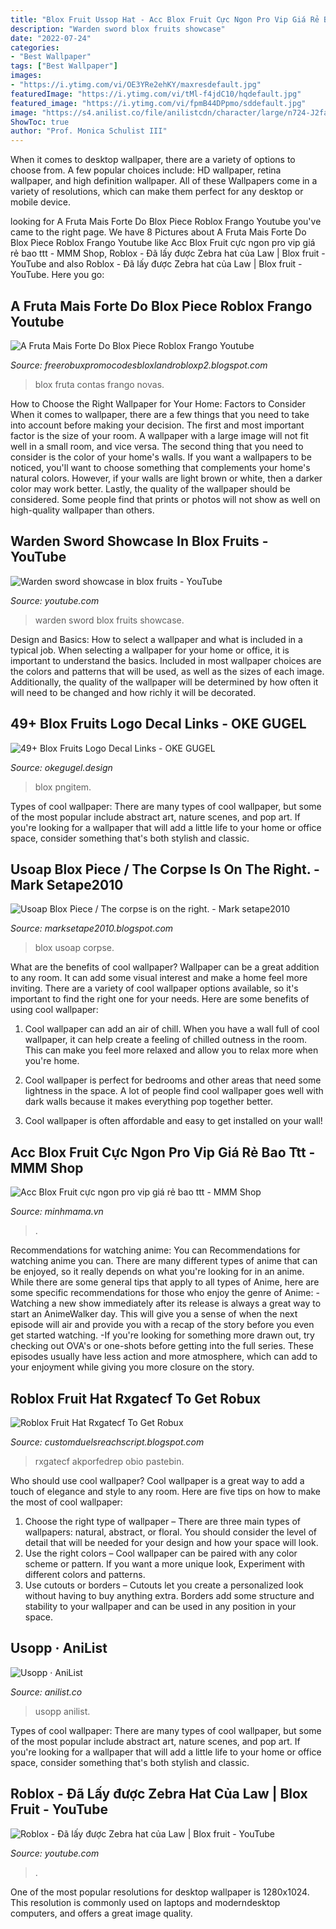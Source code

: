 ```yaml
---
title: "Blox Fruit Ussop Hat - Acc Blox Fruit Cực Ngon Pro Vip Giá Rẻ Bao Ttt"
description: "Warden sword blox fruits showcase"
date: "2022-07-24"
categories:
- "Best Wallpaper"
tags: ["Best Wallpaper"]
images:
- "https://i.ytimg.com/vi/OE3YRe2ehKY/maxresdefault.jpg"
featuredImage: "https://i.ytimg.com/vi/tMl-f4jdC10/hqdefault.jpg"
featured_image: "https://i.ytimg.com/vi/fpmB44DPpmo/sddefault.jpg"
image: "https://s4.anilist.co/file/anilistcdn/character/large/n724-J2faX9jdufNK.jpg"
ShowToc: true
author: "Prof. Monica Schulist III"
---
```



When it comes to desktop wallpaper, there are a variety of options to choose from. A few popular choices include: HD wallpaper, retina wallpaper, and high definition wallpaper. All of these Wallpapers come in a variety of resolutions, which can make them perfect for any desktop or mobile device. 

	

		
looking for A Fruta Mais Forte Do Blox Piece Roblox Frango Youtube you've came to the right page. We have 8 Pictures about A Fruta Mais Forte Do Blox Piece Roblox Frango Youtube like Acc Blox Fruit cực ngon pro vip giá rẻ bao ttt - MMM Shop, Roblox - Đã lấy được Zebra hat của Law | Blox fruit - YouTube and also Roblox - Đã lấy được Zebra hat của Law | Blox fruit - YouTube. Here you go:
		
    
## A Fruta Mais Forte Do Blox Piece Roblox Frango Youtube

<img loading=lazy src="https://i.ytimg.com/vi/8APgdcuY5xc/hqdefault.jpg" onerror="this.onerror=null;this.src='https://tse2.mm.bing.net/th?id=OIP.cyyqxh_j_yV7DPJ9eAyC2gHaFj&amp;pid=15.1';" alt="A Fruta Mais Forte Do Blox Piece Roblox Frango Youtube">

_Source: freerobuxpromocodesbloxlandrobloxp2.blogspot.com_

>blox fruta contas frango novas. 

	

How to Choose the Right Wallpaper for Your Home: Factors to Consider
When it comes to wallpaper, there are a few things that you need to take into account before making your decision. The first and most important factor is the size of your room. A wallpaper with a large image will not fit well in a small room, and vice versa. 
The second thing that you need to consider is the color of your home's walls. If you want a wallpapers to be noticed, you'll want to choose something that complements your home's natural colors. However, if your walls are light brown or white, then a darker color may work better. 
Lastly, the quality of the wallpaper should be considered. Some people find that prints or photos will not show as well on high-quality wallpaper than others.

    
## Warden Sword Showcase In Blox Fruits - YouTube

<img loading=lazy src="https://i.ytimg.com/vi/tMl-f4jdC10/hqdefault.jpg" onerror="this.onerror=null;this.src='https://tse1.mm.bing.net/th?id=OIP.GBOxu-WR9YdiowXyAJD0dAHaFj&amp;pid=15.1';" alt="Warden sword showcase in blox fruits - YouTube">

_Source: youtube.com_

>warden sword blox fruits showcase. 

	

Design and Basics: How to select a wallpaper and what is included in a typical job.
When selecting a wallpaper for your home or office, it is important to understand the basics. Included in most wallpaper choices are the colors and patterns that will be used, as well as the sizes of each image. Additionally, the quality of the wallpaper will be determined by how often it will need to be changed and how richly it will be decorated.

    
## 49+ Blox Fruits Logo Decal Links - OKE GUGEL

<img loading=lazy src="https://i1.wp.com/png.pngitem.com/pimgs/s/536-5365344_icon-one-piece-png-transparent-png.png" onerror="this.onerror=null;this.src='https://tse4.mm.bing.net/th?id=OIP.viAkE7fJ2MGs7haeSYtLXgHaES&amp;pid=15.1';" alt="49+ Blox Fruits Logo Decal Links - OKE GUGEL">

_Source: okegugel.design_

>blox pngitem. 

	

Types of cool wallpaper:
There are many types of cool wallpaper, but some of the most popular include abstract art, nature scenes, and pop art. If you're looking for a wallpaper that will add a little life to your home or office space, consider something that's both stylish and classic.

    
## Usoap Blox Piece / The Corpse Is On The Right. - Mark Setape2010

<img loading=lazy src="https://i.ytimg.com/vi/fpmB44DPpmo/sddefault.jpg" onerror="this.onerror=null;this.src='https://tse1.mm.bing.net/th?id=OIP.cFUSMewktKeNqYxP0zRMKgHaFj&amp;pid=15.1';" alt="Usoap Blox Piece / The corpse is on the right. - Mark setape2010">

_Source: marksetape2010.blogspot.com_

>blox usoap corpse. 

	

What are the benefits of cool wallpaper?
Wallpaper can be a great addition to any room. It can add some visual interest and make a home feel more inviting. There are a variety of cool wallpaper options available, so it's important to find the right one for your needs. Here are some benefits of using cool wallpaper: 
1. Cool wallpaper can add an air of chill. When you have a wall full of cool wallpaper, it can help create a feeling of chilled outness in the room. This can make you feel more relaxed and allow you to relax more when you're home. 

2. Cool wallpaper is perfect for bedrooms and other areas that need some lightness in the space. A lot of people find cool wallpaper goes well with dark walls because it makes everything pop together better. 

3. Cool wallpaper is often affordable and easy to get installed on your wall!

    
## Acc Blox Fruit Cực Ngon Pro Vip Giá Rẻ Bao Ttt - MMM Shop

<img loading=lazy src="https://media.discordapp.net/attachments/854706872661704744/887290680534257684/RakuUser_2.jpg" onerror="this.onerror=null;this.src='https://tse1.mm.bing.net/th?id=OIP.RJRM6p3H7y2XryKQuoiL8wHaDn&amp;pid=15.1';" alt="Acc Blox Fruit cực ngon pro vip giá rẻ bao ttt - MMM Shop">

_Source: minhmama.vn_

>. 

	

Recommendations for watching anime: You can
Recommendations for watching anime you can. There are many different types of anime that can be enjoyed, so it really depends on what you're looking for in an anime. While there are some general tips that apply to all types of Anime, here are some specific recommendations for those who enjoy the genre of Anime: 
-Watching a new show immediately after its release is always a great way to start an AnimeWalker day. This will give you a sense of when the next episode will air and provide you with a recap of the story before you even get started watching. 
-If you're looking for something more drawn out, try checking out OVA's or one-shots before getting into the full series. These episodes usually have less action and more atmosphere, which can add to your enjoyment while giving you more closure on the story.

    
## Roblox Fruit Hat Rxgatecf To Get Robux

<img loading=lazy src="https://i.ytimg.com/vi/OE3YRe2ehKY/maxresdefault.jpg" onerror="this.onerror=null;this.src='https://tse4.mm.bing.net/th?id=OIP.Ult9_gplPfntOkyY6R7TegHaEK&amp;pid=15.1';" alt="Roblox Fruit Hat Rxgatecf To Get Robux">

_Source: customduelsreachscript.blogspot.com_

>rxgatecf akporfedrep obio pastebin. 

	

Who should use cool wallpaper?
Cool wallpaper is a great way to add a touch of elegance and style to any room. Here are five tips on how to make the most of cool wallpaper: 
1) Choose the right type of wallpaper – There are three main types of wallpapers: natural, abstract, or floral. You should consider the level of detail that will be needed for your design and how your space will look. 
2) Use the right colors – Cool wallpaper can be paired with any color scheme or pattern. If you want a more unique look, Experiment with different colors and patterns. 
3) Use cutouts or borders – Cutouts let you create a personalized look without having to buy anything extra. Borders add some structure and stability to your wallpaper and can be used in any position in your space.

    
## Usopp · AniList

<img loading=lazy src="https://s4.anilist.co/file/anilistcdn/character/large/n724-J2faX9jdufNK.jpg" onerror="this.onerror=null;this.src='https://tse3.mm.bing.net/th?id=OIP.lmKeCb2eFHZmJaia4_F2kgAAAA&amp;pid=15.1';" alt="Usopp · AniList">

_Source: anilist.co_

>usopp anilist. 

	

Types of cool wallpaper:
There are many types of cool wallpaper, but some of the most popular include abstract art, nature scenes, and pop art. If you're looking for a wallpaper that will add a little life to your home or office space, consider something that's both stylish and classic.

    
## Roblox - Đã Lấy được Zebra Hat Của Law | Blox Fruit - YouTube

<img loading=lazy src="https://i.ytimg.com/vi/9if9DilXJ6w/maxresdefault.jpg" onerror="this.onerror=null;this.src='https://tse3.mm.bing.net/th?id=OIP.osODom0CWSaY7uPQkmcurwHaEK&amp;pid=15.1';" alt="Roblox - Đã lấy được Zebra hat của Law | Blox fruit - YouTube">

_Source: youtube.com_

>. 

	

One of the most popular resolutions for desktop wallpaper is 1280x1024. This resolution is commonly used on laptops and moderndesktop computers, and offers a great image quality.

